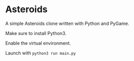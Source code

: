 # Asteroids

A simple Asteroids clone written with Python and PyGame.

Make sure to install Python3.

Enable the virtual environment.

Launch with ```python3 run main.py```

